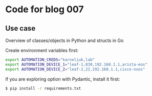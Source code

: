 # Code for blog 007

## Use case
Overview of classes/objects in Python and structs in Go

Create environment variables first:
```bash
export AUTOMATION_CREDS="karneliuk,lab"
export AUTOMATION_DEVICE_1="leaf-1,830,192.168.1.1,arista-eos"
export AUTOMATION_DEVICE_2="leaf-2,22,192.168.1.1,cisco-nxos"
```

If you are exploring option with Pydantic, install it first:
```bash
$ pip install -r requirements.txt
```
